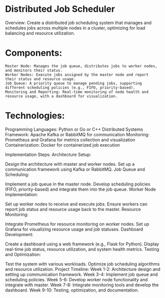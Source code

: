 
# Distributed Job Scheduler
Overview:
Create a distributed job scheduling system that manages and schedules jobs across multiple nodes in a cluster, optimizing for load balancing and resource utilization.

# Components:
    Master Node: Manages the job queue, distributes jobs to worker nodes, and monitors their status.
    Worker Nodes: Execute jobs assigned by the master node and report their status and resource usage.
    Job Queue: A priority queue to manage pending jobs, supporting different scheduling policies (e.g., FIFO, priority-based).
    Monitoring and Reporting: Real-time monitoring of node health and resource usage, with a dashboard for visualization.
# Technologies:
Programming Languages: Python or Go or C++
Distributed Systems Framework: Apache Kafka or RabbitMQ for communication
Monitoring: Prometheus and Grafana for metrics collection and visualization
Containerization: Docker for containerized job execution

Implementation Steps:
Architecture Setup:

Design the architecture with master and worker nodes.
Set up a communication framework using Kafka or RabbitMQ.
Job Queue and Scheduling:

Implement a job queue in the master node.
Develop scheduling policies (FIFO, priority-based) and integrate them into the job queue.
Worker Node Implementation:

Set up worker nodes to receive and execute jobs.
Ensure workers can report job status and resource usage back to the master.
Resource Monitoring:

Integrate Prometheus for resource monitoring on worker nodes.
Set up Grafana for visualizing resource usage and job statuses.
Dashboard Development:

Create a dashboard using a web framework (e.g., Flask for Python).
Display real-time job status, resource utilization, and system health metrics.
Testing and Optimization:

Test the system with various workloads.
Optimize job scheduling algorithms and resource utilization.
Project Timeline:
Week 1-2: Architecture design and setting up communication framework.
Week 3-4: Implement job queue and scheduling policies.
Week 5-6: Develop worker node functionality and integrate with master.
Week 7-8: Integrate monitoring tools and develop the dashboard.
Week 9-10: Testing, optimization, and documentation.
